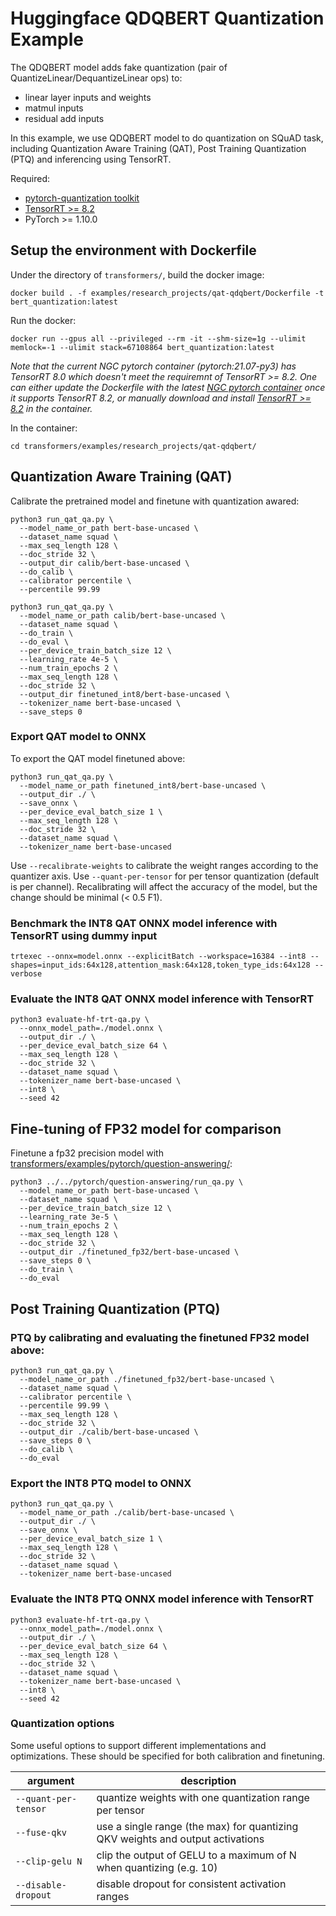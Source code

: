 <!---
Copyright 2021 NVIDIA Corporation. All rights reserved.
Licensed under the Apache License, Version 2.0 (the "License");
you may not use this file except in compliance with the License.
You may obtain a copy of the License at

    http://www.apache.org/licenses/LICENSE-2.0

Unless required by applicable law or agreed to in writing, software
distributed under the License is distributed on an "AS IS" BASIS,
WITHOUT WARRANTIES OR CONDITIONS OF ANY KIND, either express or implied.
See the License for the specific language governing permissions and
limitations under the License.
-->

# Huggingface QDQBERT Quantization Example

The QDQBERT model adds fake quantization (pair of QuantizeLinear/DequantizeLinear ops) to:
 * linear layer inputs and weights
 * matmul inputs
 * residual add inputs

In this example, we use QDQBERT model to do quantization on SQuAD task, including Quantization Aware Training (QAT), Post Training Quantization (PTQ) and inferencing using TensorRT.

Required:
- [pytorch-quantization toolkit](https://github.com/NVIDIA/TensorRT/tree/master/tools/pytorch-quantization)
- [TensorRT >= 8.2](https://developer.nvidia.com/tensorrt)
- PyTorch >= 1.10.0

## Setup the environment with Dockerfile

Under the directory of `transformers/`, build the docker image:
```
docker build . -f examples/research_projects/qat-qdqbert/Dockerfile -t bert_quantization:latest
```

Run the docker:
```
docker run --gpus all --privileged --rm -it --shm-size=1g --ulimit memlock=-1 --ulimit stack=67108864 bert_quantization:latest
```

*Note that the current NGC pytorch container (pytorch:21.07-py3) has TensorRT 8.0 which doesn't meet the requiremnt of TensorRT >= 8.2. One can either update the Dockerfile with the latest [NGC pytorch container](https://catalog.ngc.nvidia.com/orgs/nvidia/containers/pytorch) once it supports TensorRT 8.2, or manually download and install [TensorRT >= 8.2](https://developer.nvidia.com/nvidia-tensorrt-download) in the container.*


In the container:
```
cd transformers/examples/research_projects/qat-qdqbert/
```

## Quantization Aware Training (QAT)

Calibrate the pretrained model and finetune with quantization awared:

```
python3 run_qat_qa.py \
  --model_name_or_path bert-base-uncased \
  --dataset_name squad \
  --max_seq_length 128 \
  --doc_stride 32 \
  --output_dir calib/bert-base-uncased \
  --do_calib \
  --calibrator percentile \
  --percentile 99.99
```

```
python3 run_qat_qa.py \
  --model_name_or_path calib/bert-base-uncased \
  --dataset_name squad \
  --do_train \
  --do_eval \
  --per_device_train_batch_size 12 \
  --learning_rate 4e-5 \
  --num_train_epochs 2 \
  --max_seq_length 128 \
  --doc_stride 32 \
  --output_dir finetuned_int8/bert-base-uncased \
  --tokenizer_name bert-base-uncased \
  --save_steps 0
```

### Export QAT model to ONNX

To export the QAT model finetuned above:

```
python3 run_qat_qa.py \
  --model_name_or_path finetuned_int8/bert-base-uncased \
  --output_dir ./ \
  --save_onnx \
  --per_device_eval_batch_size 1 \
  --max_seq_length 128 \
  --doc_stride 32 \
  --dataset_name squad \
  --tokenizer_name bert-base-uncased
```

Use `--recalibrate-weights` to calibrate the weight ranges according to the quantizer axis. Use `--quant-per-tensor` for per tensor quantization (default is per channel).
Recalibrating will affect the accuracy of the model, but the change should be minimal (< 0.5 F1).

### Benchmark the INT8 QAT ONNX model inference with TensorRT using dummy input

```
trtexec --onnx=model.onnx --explicitBatch --workspace=16384 --int8 --shapes=input_ids:64x128,attention_mask:64x128,token_type_ids:64x128 --verbose
```

### Evaluate the INT8 QAT ONNX model inference with TensorRT

```
python3 evaluate-hf-trt-qa.py \
  --onnx_model_path=./model.onnx \
  --output_dir ./ \
  --per_device_eval_batch_size 64 \
  --max_seq_length 128 \
  --doc_stride 32 \
  --dataset_name squad \
  --tokenizer_name bert-base-uncased \
  --int8 \
  --seed 42
```

## Fine-tuning of FP32 model for comparison

Finetune a fp32 precision model with [transformers/examples/pytorch/question-answering/](../../pytorch/question-answering/):

```
python3 ../../pytorch/question-answering/run_qa.py \
  --model_name_or_path bert-base-uncased \
  --dataset_name squad \
  --per_device_train_batch_size 12 \
  --learning_rate 3e-5 \
  --num_train_epochs 2 \
  --max_seq_length 128 \
  --doc_stride 32 \
  --output_dir ./finetuned_fp32/bert-base-uncased \
  --save_steps 0 \
  --do_train \
  --do_eval
```

## Post Training Quantization (PTQ)

### PTQ by calibrating and evaluating the finetuned FP32 model above:

```
python3 run_qat_qa.py \
  --model_name_or_path ./finetuned_fp32/bert-base-uncased \
  --dataset_name squad \
  --calibrator percentile \
  --percentile 99.99 \
  --max_seq_length 128 \
  --doc_stride 32 \
  --output_dir ./calib/bert-base-uncased \
  --save_steps 0 \
  --do_calib \
  --do_eval
```

### Export the INT8 PTQ model to ONNX

```
python3 run_qat_qa.py \
  --model_name_or_path ./calib/bert-base-uncased \
  --output_dir ./ \
  --save_onnx \
  --per_device_eval_batch_size 1 \
  --max_seq_length 128 \
  --doc_stride 32 \
  --dataset_name squad \
  --tokenizer_name bert-base-uncased
```

### Evaluate the INT8 PTQ ONNX model inference with TensorRT

```
python3 evaluate-hf-trt-qa.py \
  --onnx_model_path=./model.onnx \
  --output_dir ./ \
  --per_device_eval_batch_size 64 \
  --max_seq_length 128 \
  --doc_stride 32 \
  --dataset_name squad \
  --tokenizer_name bert-base-uncased \
  --int8 \
  --seed 42
```

### Quantization options

Some useful options to support different implementations and optimizations. These should be specified for both calibration and finetuning.

|argument|description|
|--------|-----------|
|`--quant-per-tensor`| quantize weights with one quantization range per tensor |
|`--fuse-qkv` | use a single range (the max) for quantizing QKV weights and output activations  |
|`--clip-gelu N` | clip the output of GELU to a maximum of N when quantizing (e.g. 10) |
|`--disable-dropout` | disable dropout for consistent activation ranges |
